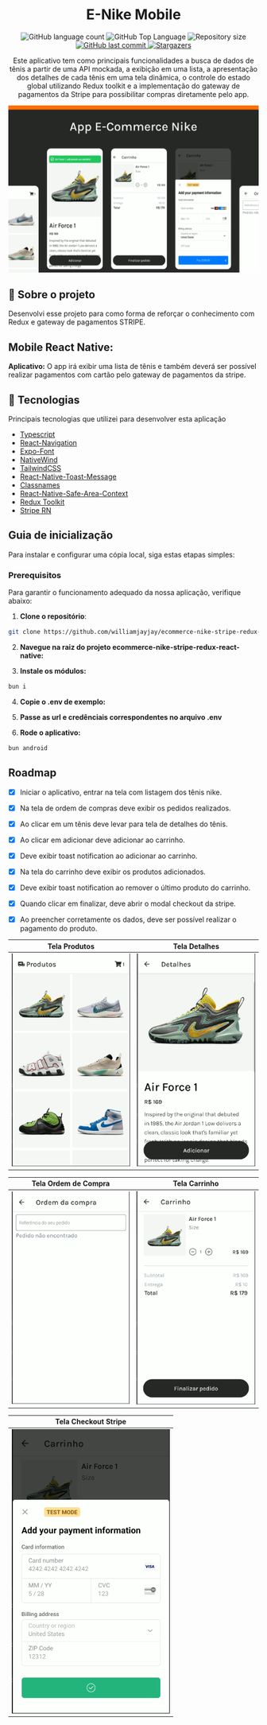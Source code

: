 <h1 align="center">E-Nike Mobile</h1>

<p align="center">
  <img alt="GitHub language count" src="https://img.shields.io/github/languages/count/williamjayjay/ecommerce-nike-stripe-redux-react-native">

  <img alt="GitHub Top Language" src="https://img.shields.io/github/languages/top/williamjayjay/ecommerce-nike-stripe-redux-react-native" />

  <img alt="Repository size" src="https://img.shields.io/github/repo-size/williamjayjay/ecommerce-nike-stripe-redux-react-native">
  
  <a href="https://github.com/williamjayjay/Github-Blog/commits/master">
    <img alt="GitHub last commit" src="https://img.shields.io/github/last-commit/williamjayjay/ecommerce-nike-stripe-redux-react-native">
  </a>
    
   <a href="https://github.com/williamjayjay/ecommerce-nike-stripe-redux-react-native/stargazers">
    <img alt="Stargazers" src="https://img.shields.io/github/stars/williamjayjay/ecommerce-nike-stripe-redux-react-native?style=social">
  </a>
</p>

<p align="center"><p align="center">
Este aplicativo tem como principais funcionalidades a busca de dados de tênis a partir de uma API mockada, a exibição em uma lista, a apresentação dos detalhes de cada tênis em uma tela dinâmica, o controle do estado global utilizando Redux toolkit e a implementação do gateway de pagamentos da Stripe para possibilitar compras diretamente pelo app.</p>

<p align="center">
<img alt="app students" src=".github/assets/cover.png" />
</p>

## 🥶 Sobre o projeto

Desenvolvi esse projeto para como forma de reforçar o conhecimento com Redux e gateway de pagamentos STRIPE.

## Mobile React Native:

**Aplicativo:** O app irá exibir uma lista de tênis e também deverá ser possível realizar pagamentos com cartão pelo gateway de pagamentos da stripe.

## 🚀 Tecnologias

Principais tecnologias que utilizei para desenvolver esta aplicação

- [Typescript](https://www.typescriptlang.org/)
- [React-Navigation](https://reactnavigation.org/)
- [Expo-Font](https://docs.expo.dev/versions/latest/sdk/font/)
- [NativeWind](https://www.nativewind.dev/quick-starts/expo)
- [TailwindCSS](https://www.nativewind.dev/)
- [React-Native-Toast-Message](https://www.npmjs.com/package/react-native-toast-message)
- [Classnames](https://www.npmjs.com/package/classnames)
- [React-Native-Safe-Area-Context](https://docs.expo.dev/versions/latest/sdk/safe-area-context/)
- [Redux Toolkit](https://redux-toolkit.js.org/introduction/getting-started)
- [Stripe RN](https://docs.expo.dev/versions/latest/sdk/stripe/)

## Guia de inicialização

Para instalar e configurar uma cópia local, siga estas etapas simples:

### Prerequisitos

Para garantir o funcionamento adequado da nossa aplicação, verifique abaixo:

1. **Clone o repositório**:
  ```sh
  git clone https://github.com/williamjayjay/ecommerce-nike-stripe-redux-react-native
  ```

2. **Navegue na raiz do projeto ecommerce-nike-stripe-redux-react-native:**

3. **Instale os módulos:**
  ```sh
  bun i
  ```

4. **Copie o .env de exemplo:** 

5. **Passe as url e credênciais correspondentes no arquivo .env** 

6. **Rode o aplicativo:**
  ```sh
  bun android
  ```

## Roadmap

- [x] Iniciar o aplicativo, entrar na tela com listagem dos tênis nike.

- [x] Na tela de ordem de compras deve exibir os pedidos realizados.

- [x] Ao clicar em um tênis deve levar para tela de detalhes do tênis.

- [x] Ao clicar em adicionar deve adicionar ao carrinho.

- [x] Deve exibir toast notification ao adicionar ao carrinho.

- [x] Na tela do carrinho deve exibir os produtos adicionados.

- [x] Deve exibir toast notification ao remover o último produto do carrinho.

- [x] Quando clicar em finalizar, deve abrir o modal checkout da stripe.

- [x] Ao preencher corretamente os dados, deve ser possível realizar o pagamento do produto.

<!-- --------------------- -->

| Tela Produtos | Tela Detalhes |
|:-------------------------:|:-------------------------:|
| ![Tela Produtos](.github/assets/tela_home.png) | ![Tela Detalhes](.github/assets/tela_detalhes.png) |

| Tela Ordem de Compra | Tela Carrinho |
|:-------------------------:|:-------------------------:|
| ![Tela Ordem de Compra](.github/assets/tela_order.png) | ![Tela Carrinho](.github/assets/tela_checkout.png) |

| Tela Checkout Stripe |
|:-------------------------:|
| ![Tela Checkout Stripe](.github/assets/tela_stripe.png) |